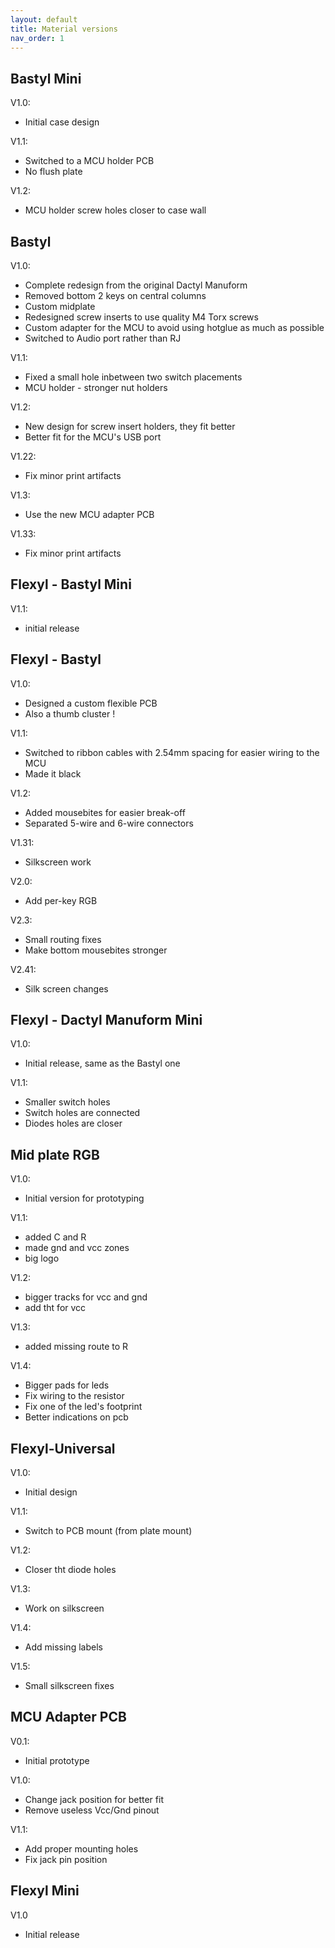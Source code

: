 ```yaml
---
layout: default
title: Material versions
nav_order: 1
---
```


## Bastyl Mini

V1.0:

- Initial case design

V1.1:

- Switched to a MCU holder PCB
- No flush plate

V1.2:

- MCU holder screw holes closer to case wall

## Bastyl 

V1.0:

- Complete redesign from the original Dactyl Manuform
- Removed bottom 2 keys on central columns
- Custom midplate
- Redesigned screw inserts to use quality M4 Torx screws
- Custom adapter for the MCU to avoid using hotglue as much as possible
- Switched to Audio port rather than RJ

V1.1:

- Fixed a small hole inbetween two switch placements
- MCU holder - stronger nut holders

V1.2:

- New design for screw insert holders, they fit better
- Better fit for the MCU's USB port

V1.22:

-  Fix minor print artifacts

V1.3:

- Use the new MCU adapter PCB

V1.33:

- Fix minor print artifacts

## Flexyl - Bastyl Mini 

V1.1:

- initial release

## Flexyl - Bastyl

V1.0:

- Designed a custom flexible PCB
- Also a thumb cluster !

V1.1:

- Switched to ribbon cables with 2.54mm spacing for easier wiring to the MCU
- Made it black

V1.2:

- Added mousebites for easier break-off
- Separated 5-wire and 6-wire connectors


V1.31:

- Silkscreen work

V2.0:

- Add per-key RGB

V2.3:

- Small routing fixes
- Make bottom mousebites stronger


V2.41:

- Silk screen changes

## Flexyl - Dactyl Manuform Mini

V1.0:

- Initial release, same as the Bastyl one

V1.1:

- Smaller switch holes
- Switch holes are connected
- Diodes holes are closer

## Mid plate RGB

V1.0:

- Initial version for prototyping

V1.1:

- added C and R
- made gnd and vcc zones
- big logo

V1.2:

- bigger tracks for vcc and gnd
- add tht for vcc

V1.3:

- added missing route to R

V1.4:

- Bigger pads for leds
- Fix wiring to the resistor
- Fix one of the led's footprint
- Better indications on pcb


## Flexyl-Universal

V1.0:

- Initial design

V1.1:

- Switch to PCB mount (from plate mount)

V1.2:

- Closer tht diode holes

V1.3:

- Work on silkscreen


V1.4:

- Add missing labels

V1.5:

- Small silkscreen fixes

## MCU Adapter PCB

V0.1:

- Initial prototype

V1.0:

- Change jack position for better fit
- Remove useless Vcc/Gnd pinout

V1.1:

- Add proper mounting holes
- Fix jack pin position

## Flexyl Mini

V1.0

- Initial release
